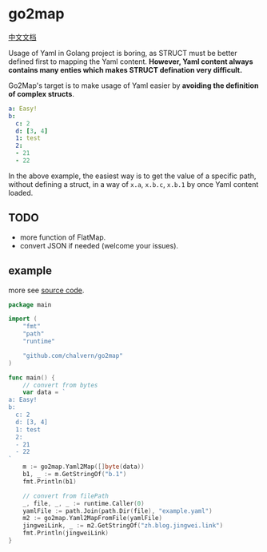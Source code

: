 # go2map

[中文文档](./README_zh.md)

Usage of Yaml in Golang project is boring, as STRUCT must be better defined first to mapping the Yaml content. **However, Yaml content always contains many enties which makes STRUCT defination very difficult.**

Go2Map's target is to make usage of Yaml easier by **avoiding the definition of complex structs**.

```yaml
a: Easy!
b:
  c: 2
  d: [3, 4]
  1: test
  2:
  - 21
  - 22
```
In the above example, the easiest way is to get the value of a specific path, without defining a struct, in a way of `x.a`, `x.b.c`, `x.b.1` by once Yaml content loaded.

## TODO

* more function of FlatMap.
* convert JSON if needed (welcome your issues).

## example

more see [source code](./example/main.go).

```go
package main

import (
	"fmt"
	"path"
	"runtime"

	"github.com/chalvern/go2map"
)

func main() {
	// convert from bytes
	var data = `
a: Easy!
b:
  c: 2
  d: [3, 4]
  1: test
  2:
  - 21
  - 22
`
	m := go2map.Yaml2Map([]byte(data))
	b1, _ := m.GetStringOf("b.1")
	fmt.Println(b1)

	// convert from filePath
	_, file, _, _ := runtime.Caller(0)
	yamlFile := path.Join(path.Dir(file), "example.yaml")
	m2 := go2map.Yaml2MapFromFile(yamlFile)
	jingweiLink, _ := m2.GetStringOf("zh.blog.jingwei.link")
	fmt.Println(jingweiLink)
}

```